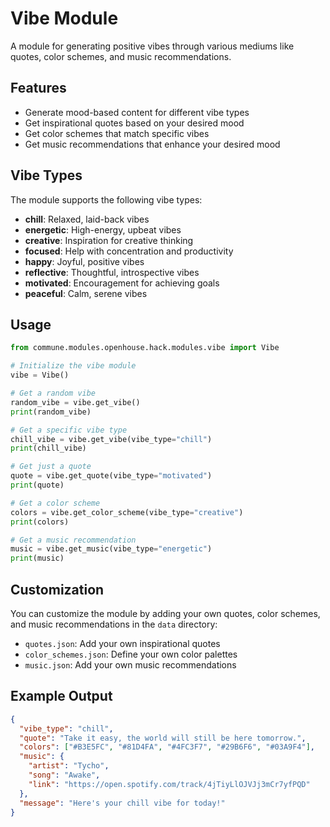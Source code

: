 # Vibe Module

A module for generating positive vibes through various mediums like quotes, color schemes, and music recommendations.

## Features

- Generate mood-based content for different vibe types
- Get inspirational quotes based on your desired mood
- Get color schemes that match specific vibes
- Get music recommendations that enhance your desired mood

## Vibe Types

The module supports the following vibe types:

- **chill**: Relaxed, laid-back vibes
- **energetic**: High-energy, upbeat vibes
- **creative**: Inspiration for creative thinking
- **focused**: Help with concentration and productivity
- **happy**: Joyful, positive vibes
- **reflective**: Thoughtful, introspective vibes
- **motivated**: Encouragement for achieving goals
- **peaceful**: Calm, serene vibes

## Usage

```python
from commune.modules.openhouse.hack.modules.vibe import Vibe

# Initialize the vibe module
vibe = Vibe()

# Get a random vibe
random_vibe = vibe.get_vibe()
print(random_vibe)

# Get a specific vibe type
chill_vibe = vibe.get_vibe(vibe_type="chill")
print(chill_vibe)

# Get just a quote
quote = vibe.get_quote(vibe_type="motivated")
print(quote)

# Get a color scheme
colors = vibe.get_color_scheme(vibe_type="creative")
print(colors)

# Get a music recommendation
music = vibe.get_music(vibe_type="energetic")
print(music)
```

## Customization

You can customize the module by adding your own quotes, color schemes, and music recommendations in the `data` directory:

- `quotes.json`: Add your own inspirational quotes
- `color_schemes.json`: Define your own color palettes
- `music.json`: Add your own music recommendations

## Example Output

```json
{
  "vibe_type": "chill",
  "quote": "Take it easy, the world will still be here tomorrow.",
  "colors": ["#B3E5FC", "#81D4FA", "#4FC3F7", "#29B6F6", "#03A9F4"],
  "music": {
    "artist": "Tycho",
    "song": "Awake",
    "link": "https://open.spotify.com/track/4jTiyLlOJVJj3mCr7yfPQD"
  },
  "message": "Here's your chill vibe for today!"
}
```